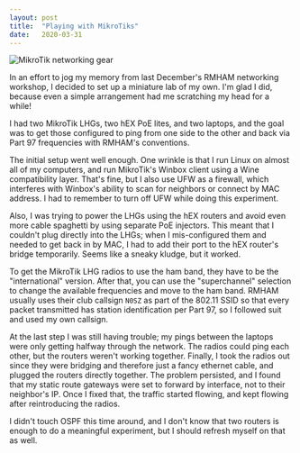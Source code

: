 ```yaml
---
layout: post
title:  "Playing with MikroTiks"
date:   2020-03-31
---
```

![MikroTik networking gear](https://1.bp.blogspot.com/-XnO9SpgXpjg/XoTR2C5WbJI/AAAAAAABufY/QsMXAiZ6XlIw8zHgoAXi2MhvvQzAK8zoQCKgBGAsYHg/s320/IMG_20200401_112827.jpg)

In an effort to jog my memory from last December's RMHAM networking workshop, I decided to set up a
miniature lab of my own. I'm glad I did, because even a simple arrangement had me scratching my head
for a while!

I had two MikroTik LHGs, two hEX PoE lites, and two laptops, and the goal was to get those
configured to ping from one side to the other and back via Part 97 frequencies with RMHAM's
conventions.

The initial setup went well enough. One wrinkle is that I run Linux on almost all of my computers,
and run MikroTik's Winbox client using a Wine compatibility layer. That's fine, but I also use UFW
as a firewall, which interferes with Winbox's ability to scan for neighbors or connect by MAC
address. I had to remember to turn off UFW while doing this experiment.

Also, I was trying to power the LHGs using the hEX routers and avoid even more cable spaghetti by
using separate PoE injectors. This meant that I couldn't plug directly into the LHGs; when I
mis-configured them and needed to get back in by MAC, I had to add their port to the hEX router's
bridge temporarily. Seems like a sneaky kludge, but it worked.

To get the MikroTik LHG radios to use the ham band, they have to be the "international" version.
After that, you can use the "superchannel" selection to change the available frequencies and move to
the ham band. RMHAM usually uses their club callsign `N0SZ` as part of the 802.11 SSID so that every
packet transmitted has station identification per Part 97, so I followed suit and used my own
callsign.

At the last step I was still having trouble; my pings between the laptops were only getting halfway
through the network. The radios could ping each other, but the routers weren't working together.
Finally, I took the radios out since they were bridging and therefore just a fancy ethernet cable,
and plugged the routers directly together. The problem persisted, and I found that my static route
gateways were set to forward by interface, not to their neighbor's IP. Once I fixed that, the
traffic started flowing, and kept flowing after reintroducing the radios.

I didn't touch OSPF this time around, and I don't know that two routers is enough to do a meaningful
experiment, but I should refresh myself on that as well.
